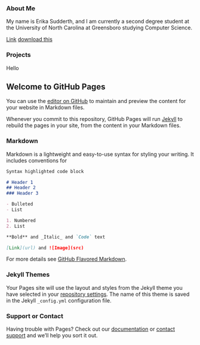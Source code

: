 ### About Me
My name is Erika Sudderth, and I am currently a second degree student at the University of North Carolina at Greensboro studying Computer Science. 

[Link](https://github.com/ErikaSudderth/erikasudderth.github.io/blob/master/SchoolWebsiteResumePDF.pdf)
[download this]()

### Projects

Hello

## Welcome to GitHub Pages

You can use the [editor on GitHub](https://github.com/ErikaSudderth/erikasudderth.github.io/edit/master/README.md) to maintain and preview the content for your website in Markdown files.

Whenever you commit to this repository, GitHub Pages will run [Jekyll](https://jekyllrb.com/) to rebuild the pages in your site, from the content in your Markdown files.

### Markdown

Markdown is a lightweight and easy-to-use syntax for styling your writing. It includes conventions for

```markdown
Syntax highlighted code block

# Header 1
## Header 2
### Header 3

- Bulleted
- List

1. Numbered
2. List

**Bold** and _Italic_ and `Code` text

[Link](url) and ![Image](src)
```

For more details see [GitHub Flavored Markdown](https://guides.github.com/features/mastering-markdown/).

### Jekyll Themes

Your Pages site will use the layout and styles from the Jekyll theme you have selected in your [repository settings](https://github.com/ErikaSudderth/erikasudderth.github.io/settings). The name of this theme is saved in the Jekyll `_config.yml` configuration file.

### Support or Contact

Having trouble with Pages? Check out our [documentation](https://help.github.com/categories/github-pages-basics/) or [contact support](https://github.com/contact) and we’ll help you sort it out.
